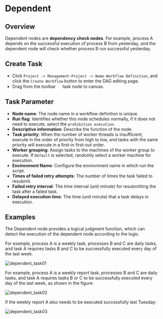 # Dependent

## Overview

Dependent nodes are **dependency check nodes**. For example, process A depends on the successful execution of process B from yesterday, and the dependent node will check whether process B run successful yesterday.


## Create Task

- Click `Project -> Management-Project -> Name-Workflow Definition`, and click the `Create Workflow` button to enter the DAG editing page.
- Drag from the toolbar <img src="/img/tasks/icons/dependent.png" width="15"/> task node to canvas.

## Task Parameter

- **Node name**: The node name in a workflow definition is unique.
- **Run flag**: Identifies whether this node schedules normally, if it does not need to execute, select the `prohibition execution`.
- **Descriptive information**: Describe the function of the node.
- **Task priority**: When the number of worker threads is insufficient, execute in the order of priority from high to low, and tasks with the same priority will execute in a first-in first-out order.
- **Worker grouping**: Assign tasks to the machines of the worker group to execute. If `Default` is selected, randomly select a worker machine for execution.
- **Environment Name**: Configure the environment name in which run the script.
- **Times of failed retry attempts**: The number of times the task failed to resubmit.
- **Failed retry interval**: The time interval (unit minute) for resubmitting the task after a failed task.
- **Delayed execution time**: The time (unit minute) that a task delays in execution.

## Examples

The Dependent node provides a logical judgment function, which can detect the execution of the dependent node according to the logic.

For example, process A is a weekly task, processes B and C are daily tasks, and task A requires tasks B and C to be successfully executed every day of the last week.

![dependent_task01](/img/tasks/demo/dependent_task01.png)

For example, process A is a weekly report task, processes B and C are daily tasks, and task A requires tasks B or C to be successfully executed every day of the last week, as shown in the figure:

![dependent_task02](/img/tasks/demo/dependent_task02.png)

If the weekly report A also needs to be executed successfully last Tuesday:

![dependent_task03](/img/tasks/demo/dependent_task03.png)
